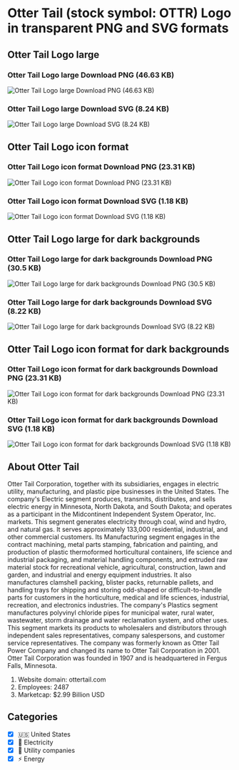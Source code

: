 # Otter Tail (stock symbol: OTTR) Logo in transparent PNG and SVG formats

## Otter Tail Logo large

### Otter Tail Logo large Download PNG (46.63 KB)

![Otter Tail Logo large Download PNG (46.63 KB)](/img/orig/OTTR_BIG-6185e8d3.png)

### Otter Tail Logo large Download SVG (8.24 KB)

![Otter Tail Logo large Download SVG (8.24 KB)](/img/orig/OTTR_BIG-0a2a4865.svg)

## Otter Tail Logo icon format

### Otter Tail Logo icon format Download PNG (23.31 KB)

![Otter Tail Logo icon format Download PNG (23.31 KB)](/img/orig/OTTR-811ee728.png)

### Otter Tail Logo icon format Download SVG (1.18 KB)

![Otter Tail Logo icon format Download SVG (1.18 KB)](/img/orig/OTTR-330f25b7.svg)

## Otter Tail Logo large for dark backgrounds

### Otter Tail Logo large for dark backgrounds Download PNG (30.5 KB)

![Otter Tail Logo large for dark backgrounds Download PNG (30.5 KB)](/img/orig/OTTR_BIG.D-7ca75ac8.png)

### Otter Tail Logo large for dark backgrounds Download SVG (8.22 KB)

![Otter Tail Logo large for dark backgrounds Download SVG (8.22 KB)](/img/orig/OTTR_BIG.D-91fc1b7b.svg)

## Otter Tail Logo icon format for dark backgrounds

### Otter Tail Logo icon format for dark backgrounds Download PNG (23.31 KB)

![Otter Tail Logo icon format for dark backgrounds Download PNG (23.31 KB)](/img/orig/OTTR.D-223723b5.png)

### Otter Tail Logo icon format for dark backgrounds Download SVG (1.18 KB)

![Otter Tail Logo icon format for dark backgrounds Download SVG (1.18 KB)](/img/orig/OTTR.D-c9a24ca1.svg)

## About Otter Tail

Otter Tail Corporation, together with its subsidiaries, engages in electric utility, manufacturing, and plastic pipe businesses in the United States. The company's Electric segment produces, transmits, distributes, and sells electric energy in Minnesota, North Dakota, and South Dakota; and operates as a participant in the Midcontinent Independent System Operator, Inc. markets. This segment generates electricity through coal, wind and hydro, and natural gas. It serves approximately 133,000 residential, industrial, and other commercial customers. Its Manufacturing segment engages in the contract machining, metal parts stamping, fabrication and painting, and production of plastic thermoformed horticultural containers, life science and industrial packaging, and material handling components, and extruded raw material stock for recreational vehicle, agricultural, construction, lawn and garden, and industrial and energy equipment industries. It also manufactures clamshell packing, blister packs, returnable pallets, and handling trays for shipping and storing odd-shaped or difficult-to-handle parts for customers in the horticulture, medical and life sciences, industrial, recreation, and electronics industries. The company's Plastics segment manufactures polyvinyl chloride pipes for municipal water, rural water, wastewater, storm drainage and water reclamation system, and other uses. This segment markets its products to wholesalers and distributors through independent sales representatives, company salespersons, and customer service representatives. The company was formerly known as Otter Tail Power Company and changed its name to Otter Tail Corporation in 2001. Otter Tail Corporation was founded in 1907 and is headquartered in Fergus Falls, Minnesota.

1. Website domain: ottertail.com
2. Employees: 2487
3. Marketcap: $2.99 Billion USD


## Categories
- [x] 🇺🇸 United States
- [x] 🔋 Electricity
- [x] 🚰 Utility companies
- [x] ⚡ Energy
